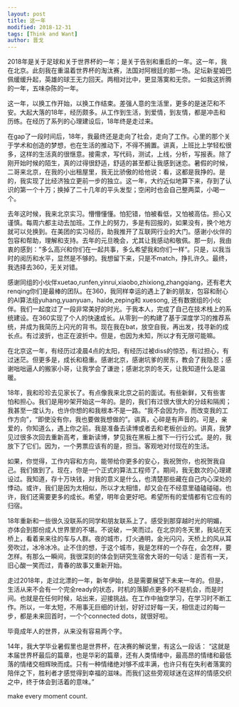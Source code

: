 ```yaml
---
layout: post
title: 这一年
modified: 2018-12-31
tags: [Think and Want]
author: 晋戈
---
```


2018年是关于足球和关于世界杯的一年；是关于告别和重启的一年。这一年，我在北京。此刻我在重温着世界杯的淘汰赛，法国对阿根廷的那一场。足坛新星姆巴佩缓缓升起，英雄的球王无力回天。两相对比中，更显落寞和无奈。一如我这折腾的一年，五味杂陈的一年。

这一年，以换工作开始，以换工作结束。差强人意的生活里，更多的是迷茫和不安。大起大落的18年，经历颇多。从工作到生活，到爱情，到友情，都是冲击和历练。在经历了系列的心理建设后，18年终是走过来。

在gap了一段时间后，18年，我最终还是走向了社会，走向了工作。心里的那个关于学术和创造的梦想，也在生活的推动下，不得不搁置。讲真，上班比上学轻松很多，这样的生活真的很惬意。接需求，写代码，测试，上线，分析，写报表。除了刚开始时候的陌生，真的过得很舒适，舒适的甚至都让我感到迷恋。暑假的时候，二哥来北京，在我的小出租屋里，我无比骄傲的给他说：看，这都是我挣的。是的，我实现了比经济独立更前一步的独立。这一年，大约近似地算下来，存到了认识的第一个十万；换掉了二十几年的平头发型；空闲时也会自己整两菜，小喝一个。

去年这时候，我来北京实习。懵懵懂懂。怕犯错，怕被看低，又怕被高估。担心又谨慎。每周六都主动去加班。工作上的努力，多是有回报的，如果没有，换个地方就可以兑换到。在美团的实习经历，助我推开了互联网行业的大门。感谢小伙伴的包容和帮助，理解和支持。去年的元旦晚会，尤其让我感动和敬佩。那一刻，我由衷的感到：”多么高兴和你们在一起共事，多么希望我和你们一样“。只是，以我当时的阅历和水平，显然是不够的。我想留下来，只是不match，挣扎许久。最终，我选择去360，无关对错。

感谢同组的小伙伴xuetao,runfen,yinrui,xiaobo,zhixiong,zhangqiang，还有老大renqing你们是最棒的团队。在360，我同样幸运的遇上了新的朋友，包容和耐心的AI算法组yuhang,yuanyuan，haide,zeping和 xuesong, 还有数据组的小伙伴。我们一起度过了一段非常美好的时光。于我本人，完成了自己在技术栈上的系统建设。在360实现了个人的快速成长。从零到一的构建了基于深度学习的推荐系统，并成为我简历上闪光的背书。现在我在bat，放空自我，再出发，找寻新的成长点。有过波折，也正在波折中。但是，也因为未知，所以才有无限可能嘛。

在北京这一年，有经历过凌晨4点的太阳，有经历过被diss的惊恐，有过担心，有过迷茫。但更多是，成长和稳重。感谢北京，感谢坑爹的房东，教会了我隐忍；感谢咄咄逼人的搬家小哥，让我学会了谦逊；感谢北京的冬天，让我知道什么是温暖。

18年，我和珍珍去见家长了。有点像我来北京之前的面试。有些新鲜，又有些害怕和担心。我们是用吵架开始这一年的。是的，我们有过很大很大的分歧和隔阂；我甚至一度认为，也许你想的和我根本不是一路。“我不会因为你，而改变我的工作方向”，“即使没有你，我也要做我想做的”。讲真，心碎是有声音的。可是，亲爱的，你知道么，遇上你之前。我是准备去读博或者去和老板创业的。讲真，我梦见过很多次回去重新高考，重新读博，梦见我在黑板上推下一行行公式。是的，我放下了它们。因为，一个男票应该有的是，担当。客观地对付现在的生活。

如果，你觉得，工作内容和方向，能带给你更多的安心，我祝贺你，也祝贺我自己。我们做到了。现在，你是一个正式的算法工程师了。期间，我无数次的心理建设过。我知道，存十万块钱，对我的意义是什么，也清楚那些藏在自己内心深处的悸动。或许，我们是因为太相似，所以才太相惜，却又会在不经意里磕磕碰碰。也许，我们还需要更多的成长。希望，明年会更好吧。希望所有的爱情都有它应有的归宿。

18年重新和一些很久没联系的同学和朋友联系上了。感受到那穿越时光的明媚，亦体会到那份成人世界里的不堪。不说破，一笑而过。在北京的冬天里，我站在天桥上，看着来来往的车与人群。夜的城市，灯火通明，金光闪闪，天桥上的风从耳旁吹过，冰冷冰冷。止不住的想，于这个城市，我是怎样的一个存在，会怎样，要怎样。有那么一瞬间，我很深刻的体会到研究生宿舍大哥的一句话：是否有一天，旧心酸一笑而过，青春的故事又重新开始。

走过2018年，走过北漂的一年，新年伊始，总是需要展望下未来一年的。但是，生活从来不会有一个完全ready的状态，时机的落脚点更多的不是机会，而是时间。也就是在任何时候，站出来，迎接挑战。在工作中抽空学习，在学习时不断工作。所以，一年太短，不用事无巨细的计划，好好过好每一天，相信走过的每一步，都是未来回首时，一个个connected dots，就很好啦。

毕竟成年人的世界，从来没有容易两个字。

14年，我大学毕业暑假里也是世界杯，在决赛的解说里，有这么一段话：
“这就是本届世界杯最后的篇章，也是华彩的篇章，还有人类情绪中，最高昂的情绪和最低落的情绪交相辉映而成。只有一种情绪绝对够不成丰满，也许只有在失利者落寞的陪伴之下，胜利者才感觉得到幸福的滋味。而我们这些旁观球迷在这样的情感交织之中，终于体会到活着的意味。”

 make every moment count.

